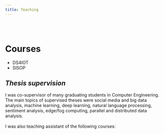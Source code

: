 ```yaml
---
title: Teaching
---
```

<br><br>
# Courses
- DS4IOT
- SISOP

## *Thesis supervision*
I was co-supervisor of many graduating students in Computer Engineering. The main topics of supervised theses
were social media and big data analysis, machine learning, deep learning, natural language
processing, sentiment analysis, edge/fog computing, parallel and distributed data analysis.
<br><br>
I was also teaching assistant of the following courses:
